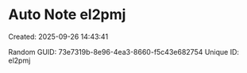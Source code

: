 ﻿# Auto Note el2pmj
Created: 2025-09-26 14:43:41

Random GUID: 73e7319b-8e96-4ea3-8660-f5c43e682754
Unique ID: el2pmj
